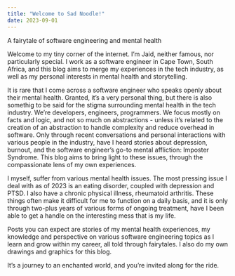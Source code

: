 ```yaml
---
title: "Welcome to Sad Noodle!"
date: 2023-09-01
---
```



A fairytale of software engineering and mental health


Welcome to my tiny corner of the internet. I’m Jaid, neither famous, nor particularly special. I work as a software engineer in Cape Town, South Africa, and this blog aims to merge my experiences in the tech industry, as well as my personal interests in mental health and storytelling.


It is rare that I come across a software engineer who speaks openly about their mental health. Granted, it’s a very personal thing, but there is also somethig to be said for the stigma surrounding mental health in the tech industry. We’re developers, engineers, programmers. We focus mostly on facts and logic, and not so much on abstractions - unless it’s related to the creation of an abstraction to handle complexity and reduce overhead in software. Only through recent conversations and personal interactions with various people in the industry, have I heard stories about depression, burnout, and the software engineer’s go-to mental affliction: Imposter Syndrome. This blog aims to bring light to these issues, through the compassionate lens of my own experiences.


I myself, suffer from various mental health issues. The most pressing issue I deal with as of 2023 is an eating disorder, coupled with depression and PTSD. I also have a chronic physical illness, rheumatoid arthritis. These things often make it difficult for me to function on a daily basis, and it is only through two-plus years of various forms of ongoing treatment, have I been able to get a handle on the interesting mess that is my life.


Posts you can expect are stories of my mental health experiences, my knowledge and perspective on various software engineering topics as I learn and grow within my career, all told through fairytales. I also do my own drawings and graphics for this blog.


It’s a journey to an enchanted world, and you’re invited along for the ride.

